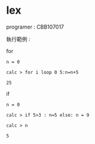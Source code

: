# lex

programer : CBB107017

執行範例 :

for

```
n = 0

calc > for i loop 0 5:n=n+5

25
```

if

```
n = 0

calc > if 5>3 : n=5 else: n = 9

calc > n

5
```